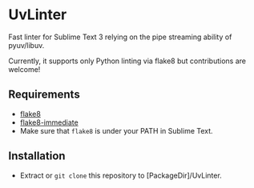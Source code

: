UvLinter
========

Fast linter for Sublime Text 3 relying on the pipe streaming ability
of pyuv/libuv.

Currently, it supports only Python linting via flake8 but contributions
are welcome!


Requirements
------------

- [flake8](https://bitbucket.org/tarek/flake8)
- [flake8-immediate](https://github.com/schlamar/flake8-immediate)
- Make sure that `flake8` is under your PATH in Sublime Text.


Installation
------------

- Extract or `git clone` this repository to [PackageDir]/UvLinter.
